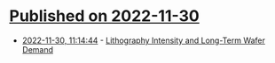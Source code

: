 # [Published on 2022-11-30](index.md)

* [2022-11-30, 11:14:44](https://news.ycombinator.com/item?id=33799235) - [Lithography Intensity and Long-Term Wafer Demand](https://www.semianalysis.com/p/lithography-intensity-and-long-term)
